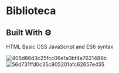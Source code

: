# Biblioteca

## Built With ⚙️

HTML
Basic CSS
JavaScript and ES6 syntax


![405d86d3c25fcc06e1a0bf4e7621489b](https://user-images.githubusercontent.com/96428327/200183288-a13c8457-b41b-4fce-af08-5fa100076f6c.png)
![56d731ffd0c35c805201afc62657e455](https://user-images.githubusercontent.com/96428327/200183287-c89eba92-817d-40f7-9c77-ec6c9685bfac.png)
